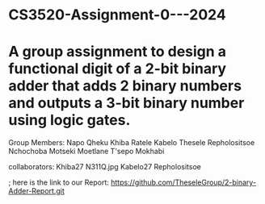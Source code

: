 # CS3520-Assignment-0---2024
# A group assignment to design a functional digit of a 2-bit binary adder that adds 2 binary numbers and outputs a 3-bit binary number using logic gates.

Group Members:
Napo Qheku
Khiba Ratele
Kabelo Thesele
Repholositsoe Nchochoba
Motseki Moetlane
T'sepo Mokhabi

collaborators:
Khiba27
N311Q.jpg
Kabelo27
Repholositsoe

; here is the link to our Report: 
https://github.com/TheseleGroup/2-binary-Adder-Report.git
